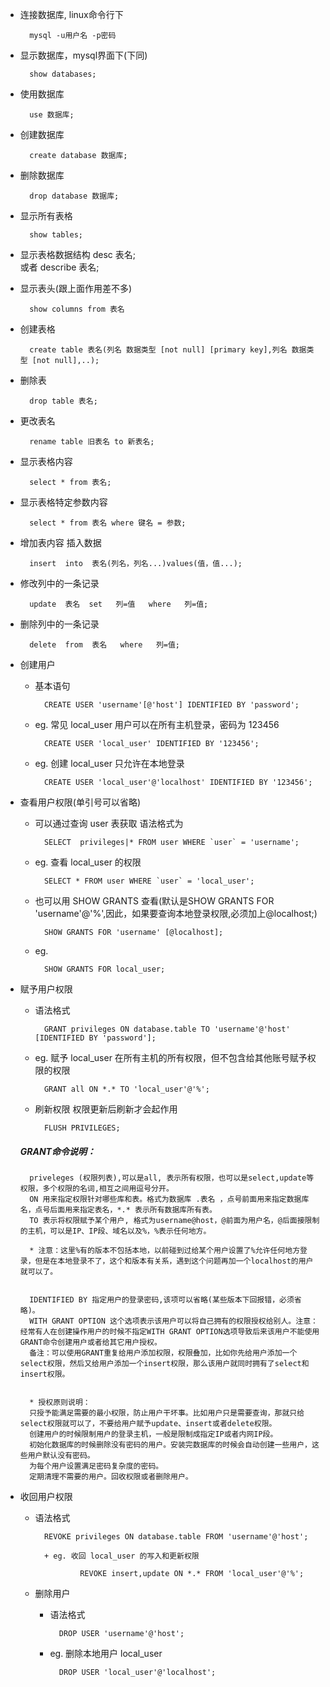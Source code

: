 - 连接数据库, linux命令行下

        mysql -u用户名 -p密码

- 显示数据库，mysql界面下(下同)

        show databases;

- 使用数据库

        use 数据库;

- 创建数据库

        create database 数据库;

- 删除数据库

        drop database 数据库;

- 显示所有表格

        show tables;

- 显示表格数据结构
        desc 表名;  
        或者 describe 表名;

- 显示表头(跟上面作用差不多)

        show columns from 表名

- 创建表格
        
        create table 表名(列名 数据类型 [not null] [primary key],列名 数据类型 [not null],..);

- 删除表

        drop table 表名;

- 更改表名
        
        rename table 旧表名 to 新表名;

- 显示表格内容
        
        select * from 表名;

- 显示表格特定参数内容

        select * from 表名 where 键名 = 参数;

- 增加表内容 插入数据

        insert  into  表名(列名，列名...)values(值，值...);

- 修改列中的一条记录

        update  表名  set   列=值   where   列=值;

- 删除列中的一条记录
        
        delete  from  表名   where   列=值;



- 创建用户
 
    - 基本语句
    
            CREATE USER 'username'[@'host'] IDENTIFIED BY 'password';

    - eg. 常见 local_user 用户可以在所有主机登录，密码为 123456
    
            CREATE USER 'local_user' IDENTIFIED BY '123456';

    - eg. 创建 local_user 只允许在本地登录
    
            CREATE USER 'local_user'@'localhost' IDENTIFIED BY '123456';


- 查看用户权限(单引号可以省略)
    
    - 可以通过查询 user 表获取 语法格式为
    
            SELECT  privileges|* FROM user WHERE `user` = 'username';

    - eg. 查看 local_user 的权限
    
            SELECT * FROM user WHERE `user` = 'local_user';

    - 也可以用 SHOW GRANTS 查看(默认是SHOW GRANTS FOR 'username'@'%',因此，如果要查询本地登录权限,必须加上@localhost;)
    
            SHOW GRANTS FOR 'username' [@localhost];

    - eg.
    
            SHOW GRANTS FOR local_user;


- 赋予用户权限
    - 语法格式
    
            GRANT privileges ON database.table TO 'username'@'host' [IDENTIFIED BY 'password'];

    - eg. 赋予 local_user 在所有主机的所有权限，但不包含给其他账号赋予权限的权限
            
            GRANT all ON *.* TO 'local_user'@'%';

    - 刷新权限 权限更新后刷新才会起作用
    
            FLUSH PRIVILEGES;

    ##### GRANT命令说明：
        priveleges (权限列表),可以是all, 表示所有权限，也可以是select,update等权限，多个权限的名词,相互之间用逗号分开。  
        ON 用来指定权限针对哪些库和表。格式为数据库 .表名 ，点号前面用来指定数据库名，点号后面用来指定表名，*.* 表示所有数据库所有表。  
        TO 表示将权限赋予某个用户, 格式为username@host，@前面为用户名，@后面接限制的主机，可以是IP、IP段、域名以及%，%表示任何地方。 

        * 注意：这里%有的版本不包括本地，以前碰到过给某个用户设置了%允许任何地方登录，但是在本地登录不了，这个和版本有关系，遇到这个问题再加一个localhost的用户就可以了。


        IDENTIFIED BY 指定用户的登录密码,该项可以省略(某些版本下回报错，必须省略)。
        WITH GRANT OPTION 这个选项表示该用户可以将自己拥有的权限授权给别人。注意：经常有人在创建操作用户的时候不指定WITH GRANT OPTION选项导致后来该用户不能使用GRANT命令创建用户或者给其它用户授权。  
        备注：可以使用GRANT重复给用户添加权限，权限叠加，比如你先给用户添加一个select权限，然后又给用户添加一个insert权限，那么该用户就同时拥有了select和insert权限。  


        * 授权原则说明：  
        只授予能满足需要的最小权限，防止用户干坏事。比如用户只是需要查询，那就只给select权限就可以了，不要给用户赋予update、insert或者delete权限。  
        创建用户的时候限制用户的登录主机，一般是限制成指定IP或者内网IP段。  
        初始化数据库的时候删除没有密码的用户。安装完数据库的时候会自动创建一些用户，这些用户默认没有密码。
        为每个用户设置满足密码复杂度的密码。  
        定期清理不需要的用户。回收权限或者删除用户。  


- 收回用户权限

    + 语法格式
    
            REVOKE privileges ON database.table FROM 'username'@'host';

            + eg. 收回 local_user 的写入和更新权限
            
                    REVOKE insert,update ON *.* FROM 'local_user'@'%';


    + 删除用户
        - 语法格式
        
                DROP USER 'username'@'host';

        - eg. 删除本地用户 local_user
        
                DROP USER 'local_user'@'localhost';